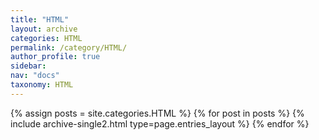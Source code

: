 ```yaml
---
title: "HTML"
layout: archive
categories: HTML
permalink: /category/HTML/
author_profile: true
sidebar:
nav: "docs"
taxonomy: HTML
---
```


{% assign posts = site.categories.HTML %}
{% for post in posts %} {% include archive-single2.html type=page.entries_layout %} {% endfor %}
